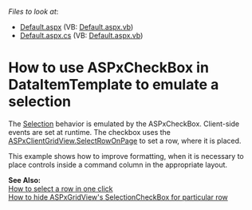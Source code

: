 <!-- default file list -->
*Files to look at*:

* [Default.aspx](./CS/WebSite/Default.aspx) (VB: [Default.aspx.vb](./VB/WebSite/Default.aspx.vb))
* [Default.aspx.cs](./CS/WebSite/Default.aspx.cs) (VB: [Default.aspx.vb](./VB/WebSite/Default.aspx.vb))
<!-- default file list end -->
# How to use ASPxCheckBox in DataItemTemplate to emulate a selection


<p>The <a href="http://documentation.devexpress.com/#AspNet/CustomDocument3737">Selection</a> behavior is emulated by the ASPxCheckBox. Client-side events are set at runtime. The checkbox uses the <a href="http://documentation.devexpress.com/#AspNet/DevExpressWebASPxGridViewScriptsASPxClientGridView_SelectRowOnPagetopic129">ASPxClientGridView.SelectRowOnPage</a> to set a row, where it is placed.</p>
<p>This example shows how to improve formatting, when it is necessary to place controls inside a command column in the appropriate layout.</p>
<p><strong>See Also:</strong><br> <a href="https://www.devexpress.com/Support/Center/p/E1560">How to select a row in one click</a><br> <a href="https://www.devexpress.com/Support/Center/p/E2382">How to hide ASPxGridView's SelectionCheckBox for particular row</a></p>

<br/>


